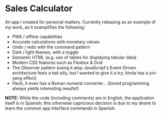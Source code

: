 Sales Calculator
================
An app I created for personal matters.
Currently releasing as an example of my work,
as it examplifies the following:
* PWA / offline capabilities
* Accurate calculations with monetary values
* Undo / redo with the command pattern
* Dark / light themes, with a toggle
* Semantic HTML (e.g. use of tables for displaying tabular data)
* Modern CSS features such as Flexbox & Grid
* The Observer pattern (using it atop JavaScript's Event-Driven architecture feels a tad silly, but I wanted to give it a try; kinda has a yin-yang effect)
* Heck, it even has a Roman numeral converter… <wbr>(bored programming always yields interesting results!)

**NOTE:**  While the code (including comments) are in English, the application itself is in Spanish; this otherwise capricious decision is due to my desire to learn the common app interface commands in Spanish.
